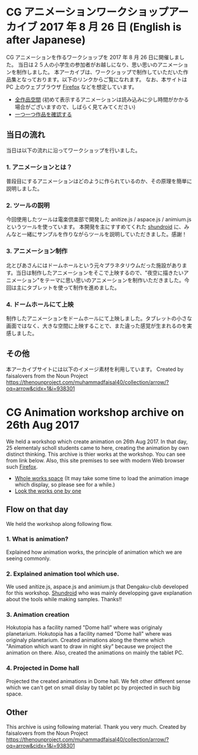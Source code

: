 # CG アニメーションワークショップアーカイブ 2017 年 8 月 26 日 (English is after Japanese)

CG アニメーションを作るワークショップを 2017 年 8 月 26 日に開催しました。
当日は２５人の小学生の参加者がお越しになり、思い思いのアニメーションを制作しました。
本アーカイブは、ワークショップで制作していただいた作品集となっております。以下のリンクからご覧になれます。
なお、本サイトは PC 上のウェブブラウザ [Firefox](https://www.mozilla.org/) などを想定しています。

* [全作品空間](whole.html) (初めて表示するアニメーションは読み込みに少し時間がかかる場合がございますので、しばらく見てみてください)
* [一つ一つ作品を確認する](seq.html)

## 当日の流れ
当日は以下の流れに沿ってワークショップを行いました。

### 1. アニメーションとは？
普段目にするアニメーションはどのように作られているのか、その原理を簡単に説明しました。
### 2. ツールの説明
今回使用したツールは電楽倶楽部で開発した anitize.js / aspace.js / animium.js というツールを使っています。
本開発を主にすすめてくれた [shundroid](https://github.com/shundroid/) に、みんなと一緒にサンプルを作りながらツールを説明していただきました。感謝！
### 3. アニメーション制作
北とぴあさんにはドームホールという元々プラネタリウムだった施設があります。当日は制作したアニメーションをそこで上映するので、"夜空に描きたいアニメーション"をテーマに思い思いのアニメーションを制作いただきました。今回は主にタブレットを使って制作を進めました。
### 4. ドームホールにて上映
制作したアニメーションをドームホールにて上映しました。タブレットの小さな画面ではなく、大きな空間に上映することで、また違った感覚が生まれるのを実感しました。

## その他
本アーカイブサイトには以下のイメージ素材を利用しています。
Created by faisalovers from the Noun Project
https://thenounproject.com/muhammadfaisal40/collection/arrow/?oq=arrow&cidx=1&i=938301

# CG Animation workshop archive on 26th Aug 2017
We held a workshop which create animation on 26th Aug 2017.
In that day, 25 elementaly scholl students came to here, creating the animation by own distinct thinking.
This archive is thier works at the workshop. You can see from link below.
Also, this site premises to see with modern Web browser such [Firefox](https://www.mozilla.org/).

* [Whole works space](whole.html) (It may take some time to load the animation image which display, so please see for a while.)
* [Look the works one by one](seq.html)

## Flow on that day
We held the workshop along following flow.

### 1. What is animation?
Explained how animation works, the principle of animation which we are seeing commonly.
### 2. Explained animation tool which use.
We used anitize.js, aspace.js and animium.js that Dengaku-club developed for this workshop.
[Shundroid](https://github.com/shundroid/) who was mainly developping gave explanation about the tools while making samples. Thanks!!
### 3. Animation creation
Hokutopia has a facility named "Dome hall" where was originaly planetarium. Hokutopia has a facility named "Dome hall" where was originaly planetarium. Created animations along the theme which "Animation which want to draw in night sky" because we project the animation on there.
Also, created the animations on mainly the tablet PC.
### 4. Projected in Dome hall
Projected the created animations in Dome hall. We felt other different sense which we can't get on small dislay by tablet pc by projected in such big space.

## Other
This archive is using following material. Thank you very much.
Created by faisalovers from the Noun Project
https://thenounproject.com/muhammadfaisal40/collection/arrow/?oq=arrow&cidx=1&i=938301
